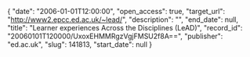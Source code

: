 {
  "date": "2006-01-01T12:00:00", 
  "open_access": true, 
  "target_url": "http://www2.epcc.ed.ac.uk/~lead/", 
  "description": "", 
  "end_date": null, 
  "title": "Learner experiences Across the Disciplines (LeAD)", 
  "record_id": "20060101T120000/UxoxEHMMRgzVgjFMSU2f8A==", 
  "publisher": "ed.ac.uk", 
  "slug": 141813, 
  "start_date": null
}

